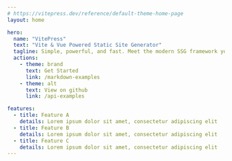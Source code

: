 ```yaml
---
# https://vitepress.dev/reference/default-theme-home-page
layout: home

hero:
  name: "VitePress"
  text: "Vite & Vue Powered Static Site Generator"
  tagline: Simple, powerful, and fast. Meet the modern SSG framework you've always wanted.
  actions:
    - theme: brand
      text: Get Started
      link: /markdown-examples
    - theme: alt
      text: View on github
      link: /api-examples

features:
  - title: Feature A
    details: Lorem ipsum dolor sit amet, consectetur adipiscing elit
  - title: Feature B
    details: Lorem ipsum dolor sit amet, consectetur adipiscing elit
  - title: Feature C
    details: Lorem ipsum dolor sit amet, consectetur adipiscing elit
---
```


